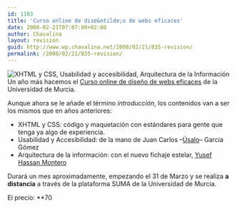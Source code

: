 ```yaml
---
id: 1103
title: 'Curso online de dise&ntilde;o de webs eficaces'
date: 2008-02-21T07:07:00+02:00
author: Chavalina
layout: revision
guid: http://www.wp.chavalina.net/2008/02/21/835-revision/
permalink: /2008/02/21/835-revision/
---
```

<img class="imgdcha" src="http://www.um.es/estudios/cursos/webi/logo.gif" alt="XHTML y CSS, Usabilidad y accesibilidad, Arquitectura de la Informaci&oacute;n" /> Un a&ntilde;o más hacemos el <a href="http://www.um.es/estudios/cursos/webi/" target="_blank">Curso online de dise&ntilde;o de webs eficaces</a> de la Universidad de Murcia. 

Aunque ahora se le a&ntilde;ade el término _introducci&oacute;n_, los contenidos van a ser los mismos que en a&ntilde;os anteriores: 

  * XHTML y CSS: c&oacute;digo y maquetaci&oacute;n con estándares para gente que tenga ya algo de experiencia.
  * Usabilidad y Accesibilidad: de la mano de Juan Carlos &#8211;[&Uacute;salo](http://www.usalo.es)&#8211; Garc&iacute;a G&oacute;mez
  * Arquitectura de la informaci&oacute;n: con el nuevo fichaje estelar, [Yusef Hassan Montero](http://www.nosolousabilidad.com/hassan/)

Durará un mes aproximadamente, empezando el 31 de Marzo y se realiza **a distancia** a través de la plataforma SUMA de la Universidad de Murcia.

El precio: **70</p>